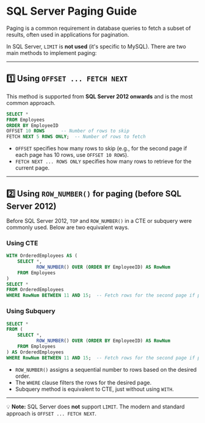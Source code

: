 # SQL Server Paging Guide

Paging is a common requirement in database queries to fetch a subset of results, often used in applications for pagination.

In SQL Server, `LIMIT` is **not used** (it's specific to MySQL). There are two main methods to implement paging:

---

## 1️⃣ Using `OFFSET ... FETCH NEXT`

This method is supported from **SQL Server 2012 onwards** and is the most common approach.

```sql
SELECT *
FROM Employees
ORDER BY EmployeeID
OFFSET 10 ROWS      -- Number of rows to skip
FETCH NEXT 5 ROWS ONLY;  -- Number of rows to fetch
```

- `OFFSET` specifies how many rows to skip (e.g., for the second page if each page has 10 rows, use `OFFSET 10 ROWS`).  
- `FETCH NEXT ... ROWS ONLY` specifies how many rows to retrieve for the current page.

---

## 2️⃣ Using `ROW_NUMBER()` for paging (before SQL Server 2012)

Before SQL Server 2012, `TOP` and `ROW_NUMBER()` in a CTE or subquery were commonly used. Below are two equivalent ways.

### Using CTE

```sql
WITH OrderedEmployees AS (
    SELECT *,
           ROW_NUMBER() OVER (ORDER BY EmployeeID) AS RowNum
    FROM Employees
)
SELECT *
FROM OrderedEmployees
WHERE RowNum BETWEEN 11 AND 15;  -- Fetch rows for the second page if page size is 5
```

### Using Subquery

```sql
SELECT *
FROM (
    SELECT *,
           ROW_NUMBER() OVER (ORDER BY EmployeeID) AS RowNum
    FROM Employees
) AS OrderedEmployees
WHERE RowNum BETWEEN 11 AND 15;  -- Fetch rows for the second page if page size is 5
```

- `ROW_NUMBER()` assigns a sequential number to rows based on the desired order.  
- The `WHERE` clause filters the rows for the desired page.  
- Subquery method is equivalent to CTE, just without using `WITH`.

---

💡 **Note:** SQL Server does **not** support `LIMIT`. The modern and standard approach is `OFFSET ... FETCH NEXT`.
